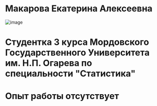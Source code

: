 # Макарова Екатерина Алексеевна
![image](https://github.com/Katiaoa/A/assets/143182527/a232e98a-b8e3-47ef-94c1-da55ab76d505)
# Студентка 3 курса Мордовского Государственного Университета им. Н.П. Огарева по специальности "Статистика"
# Опыт работы отсутствует
#
